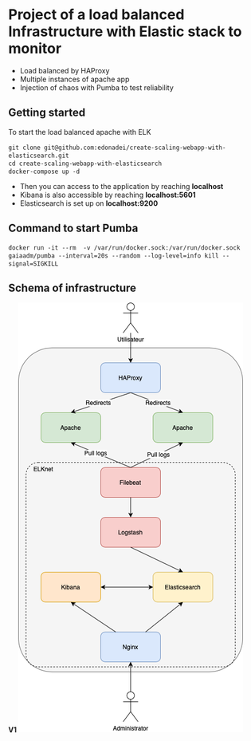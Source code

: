 # Project of a load balanced Infrastructure with Elastic stack to monitor

- Load balanced by HAProxy
- Multiple instances of apache app
- Injection of chaos with Pumba to test reliability

## Getting started
To start the load balanced apache with ELK
```
git clone git@github.com:edonadei/create-scaling-webapp-with-elasticsearch.git
cd create-scaling-webapp-with-elasticsearch
docker-compose up -d
```

- Then you can access to the application by reaching **localhost**
- Kibana is also accessible by reaching **localhost:5601**
- Elasticsearch is set up on **localhost:9200**

## Command to start Pumba 
```docker
docker run -it --rm  -v /var/run/docker.sock:/var/run/docker.sock gaiaadm/pumba --interval=20s --random --log-level=info kill --signal=SIGKILL 
```

## Schema of infrastructure
**V1**
![Schema](schema_infra.png)
